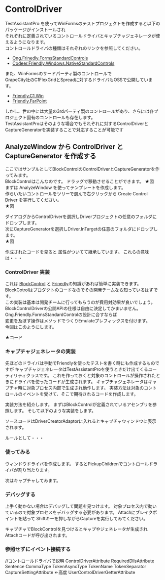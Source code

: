 # ControlDriver

TestAssistantPro を使ってWinFormsのテストプロジェクトを作成すると以下のパッケージがインストールされ<br>
それぞれに定義されているコントロールドライバとキャプチャジェネレータが使えるようになります。<br>
コントロールドライバの種類はそれぞれのリンクを参照してください。<br>

+ [Ong.Frinedly.FormsStandardControls](https://github.com/ShinichiIshizuka/Ong.Friendly.FormsStandardControls)
+ [Codeer.Friendly.Windows.NativeStandardControls](https://github.com/Codeer-Software/Friendly.Windows.NativeStandardControls)

また、WinFormsのサードパーティ製のコントロールで<br>
GrapeCity社のC1FlexGridとSpreadに対するドライバもOSSで公開しています。<br>
+ [Friendly.C1.Win](https://github.com/Codeer-Software/Friendly.C1.Win)
+ [Friendly.FarPoint](https://github.com/Codeer-Software/Friendly.FarPoint)

しかし、世の中には大量の3rdパーティ製のコントロールがあり、さらには各プロジェクト固有のコントロールも存在します。<br>
TestAssistantProはそのような場合でもそれぞれに対するControlDriverとCaptureGeneratorを実装することで対応することが可能です<br>

## AnalyzeWindow から ControlDriver と CaptureGenerator を作成する
ここではサンプルとしてBlockControlのControlDriverとCaptureGeneratorを作ってみます。<br>
BlockControlはこんなのです。
ドラッグで移動させることができます。
★図<br>
まずは AnalyzeWindow を使ってテンプレートを作成します。<br>
作らいたいコントロールをツリーで選んで右クリックから Create Control Driver を実行してください。<br>
★図<br>

ダイアログからControlDriverを選択しDriverプロジェクトの任意のフォルダにドロップします。<br>
次にCaptureGeneratorを選択しDriver.InTargetの任意のフォルダにドロップします。<br>
★図<br>

作成されたコードを見ると
属性がついてて継承しています。
これらの意味は・・・

### ControlDriver 実装
これは [BlockControl]() と [Frinedly]()の知識があれば簡単に実装できます。<br>
BlockCotrolはプロダクトのコードなのでその開発チームなら知っているはずです。<br>
この実装は基本は開発チームに行ってもらうのが費用対効果が良いでしょう。<br>
BlockControlDriverの公開APIの仕様は自由に決定してかまいません。<br>
Ong.Friendly.FormsStandardControlの設計に合すならば<br>
変更を及ぼす操作はメソッドでつくりEmulateプレフィックスを付けます。<br>
今回はこのようにします。<br>

★コード<br>

### キャプチャジェネレータの実装
先ほどのドライバは手動でFriendlyを使ったテストを書く時にも作成するものですが
キャプチャジェネレータはTestAssistantProを使うときだけ出てくるユーティリティクラスです。
これを作っておくと対象のコントロールが操作されたときにドライバを使ったコードが生成されます。
キャプチャジェネレータはキャプチャ時に対象プロセス内部で生成され動作します。
実装方法は対象のコントロールのイベントを受けて、そこで期待されるコードを作成します。

実装方法を紹介します。
まずはBlockControlが定義されているアセンブリを参照します。
そして以下のような実装をします。

ソースコードはDriverCreatorAdaptorに入れるとキャプチャウィンドウに表示されます。

ルールとして・・・


### 使ってみる
ウィンドウドライバを作成します。
するとPickupChildrenでコントロールドライバが割り当たります。

次はキャプチャしてみます。


### デバッグする
上手く動かない場合はデバッグして問題を見つけます。
対象プロセス内で動いているので対象プロセスをデバッグする必要があります。
Attachにブレイクポイントを貼って
Shiftキーを押しながらCaptureを実行してみてください。

キャプチャでBlockControlを見つけるとキャプやジェネレータが生成されAttachコードが呼び出されます。

### 参照せずにイベント接続する

//コントロールドライバで説明
ControlDriverAttribute
RequiredDllsAttribute
Sentence
CommaType
TokenAsyncType
TokenName
TokenSeparator
CaptureSettingAttribute <-高度
UserControlDriverGetterAttribute

